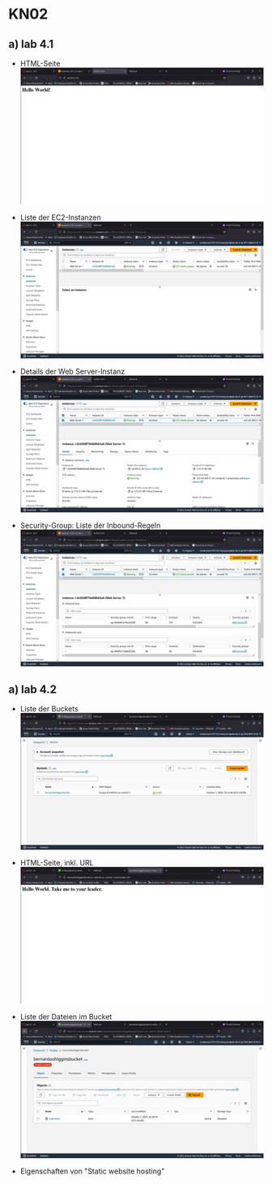 # KN02

## a) lab 4.1

- HTML-Seite
![html page](lab1HTMLpage.JPG)

- Liste der EC2-Instanzen
![list of ec2 instances](lab1ListOfEC2Instances.JPG)

- Details der Web Server-Instanz
![web instance detail](lab1WebInstanceDetails.JPG)

- Security-Group: Liste der Inbound-Regeln
![inbound rules](lab1InboundRules.JPG)

## a) lab 4.2

- Liste der Buckets
![list of buckets](lab2ListOfBuckets.JPG)
  
- HTML-Seite, inkl. URL
![html page](lab2HTMLpage.JPG)
  
- Liste der Dateien im Bucket
![list of objects](lab2ListOfObjects.JPG)
  
- Eigenschaften von "Static website hosting"
